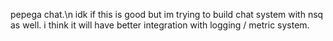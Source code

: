pepega chat.\n
idk if this is good but im trying to build chat system with nsq as well. i think it will have better integration with logging / metric system.